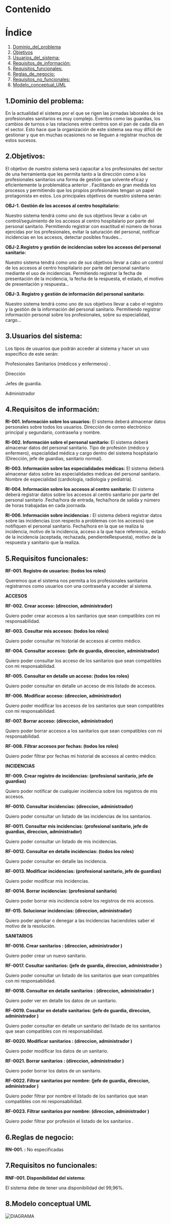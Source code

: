 ﻿
# Contenido
# Índice

1. [Dominio_del_problema](#1.Dominio_del_problema)
2. [Objetivos](#2.Objetivos)
3. [Usuarios_del_sistema:](#3.Usuarios_del_sistema:)
4. [Requisitos_de_información:](#4.Requisitos_de_información:)
5. [Requisitos_funcionales:](#5.Requisitos_funcionales:)
6. [Reglas_de_negocio:](#6.Reglas_de_negocio:)
7. [Requisitos_no_funcionales:](#7.Requisitos_no_funcionales:)
8. [Modelo_conceptual_UML](#8.Modelo_conceptual_UML:) 


## 1.Dominio del problema:

En la actualidad el sistema por el que se rigen las jornadas laborales de los profesionales sanitarios es muy complejo. Eventos como las guardias, los cambios de turnos o las rotaciones entre centros son el pan de cada día en el sector. Esto hace que la organización de este sistema sea muy difícil de gestionar y que en muchas ocasiones no se lleguen a registrar muchos de estos sucesos.

## 2.Objetivos:

El objetivo de nuestro sistema será capacitar a los profesionales del sector de una herramienta que les permita tanto a la dirección como a los profesionales sanitarios una forma de gestión que solvente eficaz y eficientemente la problemática anterior . Facilitando en gran medida los procesos y permitiendo que los propios profesionales tengan un papel protagonista en estos. Los principales objetivos de nuestro sistema serán:

**OBJ-1. Gestión de los accesos al centro hospitalario:**

Nuestro sistema tendrá como uno de sus objetivos llevar a cabo un control/seguimiento de los accesos al centro hospitalario por parte del personal sanitario. Permitiendo registrar con exactitud el número de horas ejercidas por los profesionales, evitar la saturación del personal, notificar incidencias en los accesos, detectar posibles fraudes…

**OBJ-2.Registro y gestión de incidencias sobre los accesos del personal sanitario:**

Nuestro sistema tendrá como uno de sus objetivos llevar a cabo un control de los accesos al centro hospitalario por parte del personal sanitario mediante el uso de incidencias. Permitiendo registrar la fecha de presentación de la incidencia, la fecha de la respuesta, el estado, el motivo de presentación y respuesta...

**OBJ-3. Registro y gestión de información del personal sanitario:**

Nuestro sistema tendrá como uno de sus objetivos llevar a cabo el registro y la gestión de la información del personal sanitario. Permitiendo registrar información personal sobre los profesionales, sobre su especialidad, cargo…

## 3.Usuarios del sistema:

Los tipos de usuarios que podrán acceder al sistema y hacer un uso específico de este serán:

Profesionales Sanitarios (médicos y enfermeros) .

Dirección

Jefes de guardia.

Administrador

## 4.Requisitos de información:

**RI-001. Información sobre los usuarios:** El sistema deberá almacenar datos personales sobre todos los usuarios. Dirección de correo electrónico principal y segundario, contraseña y nombre.

**RI-002. Información sobre el personal sanitario:** El sistema deberá almacenar datos del personal sanitario. Tipo de profesión (médico y enfermero), especialidad médica y cargo dentro del sistema hospitalario (Dirección, jefe de guardias, sanitario normal).

**RI-003. Información sobre las especialidades médicas:** El sistema deberá almacenar datos sobre las especialidades médicas del personal sanitario. Nombre de especialidad (cardiología, radiología y pediatría).

**RI-004. Información sobre los accesos al centro sanitario:** El sistema deberá registrar datos sobre los accesos al centro sanitario por parte del personal sanitario .Fecha/hora de entrada, fecha/hora de salida y número de horas trabajadas en cada joornada.

**RI-006. Información sobre incidencias :** El sistema deberá registrar datos sobre las incidencias (con respecto a problemas con los accesos) que notifiquen el personal sanitario. Fecha/hora en la que se realiza la incidencia, motivo de la incidencia, acceso a la que hace referencia , estado de la incidencia (aceptada, rechazada, pendienteRespuesta), motivo de la respuesta y sanitario que la realiza.

## 5.Requisitos funcionales:

**RF-001. Registro de usuarios: (todos los roles)**

Queremos que el sistema nos permita a los profesionales sanitarios registrarnos como usuarios con una contraseña y acceder al sistema.


**ACCESOS** 

**RF-002. Crear acceso: (direccion, administrador)**

Quiero poder crear accesos a los sanitarios que sean compatibles con mi responsabilidad.

**RF-003. Cosultar mis accesos: (todos los roles)**

Quiero poder consultar mi historial de accesos al centro médico.

**RF-004. Consultar accesos: (jefe de guardia, direccion, administrador)**

Quiero poder consultar los acceso de los sanitarios que sean compatibles con mi responsabilidad.

**RF-005. Consultar en detalle un acceso: (todos los roles)**

Quiero poder consultar en detalle un acceso de mis listado de accesos.

**RF-006. Modificar acceso: (direccion, administrador)**

Quiero poder modificar los accesos de los sanitarios que sean compatibles con mi responsabilidad.

**RF-007. Borrar acceso: (direccion, administrador)**

Quiero poder borrar accesos a los sanitarios que sean compatibles con mi responsabilidad.

**RF-008. Filtrar accesos por fechas: (todos los roles)**

Quiero poder filtrar por fechas mi historial de accesos al centro médico.

**INCIDENCIAS**

**RF-009. Crear registro de incidencias: (profesional sanitario, jefe de guardias)**

Quiero poder notificar de cualquier incidencia sobre los registros de mis accesos.

**RF-0010. Consultar incidencias: (direccion, administrador)**

Quiero poder consultar un listado de las incidencias de los sanitarios.

**RF-0011. Consultar mis incidencias: (profesional sanitario, jefe de guardias, direccion, administrador)**

Quiero poder consultar un listado de mis incidencias. 

**RF-0012. Consultar en detalle incidencias: (todos los roles)**

Quiero poder consultar en detalle las incidencia. 

**RF-0013. Modificar incidencias: (profesional sanitario, jefe de guardias)**

Quiero poder modificar mis incidencias. 

**RF-0014. Borrar incidencias: (profesional sanitario)**

Quiero poder borrar mis incidencia sobre los registros de mis accesos.

**RF-015. Solucionar incidencias: (direccion, administrador)**

Quiero poder aprobar o denegar a las incidencias haciendoles saber el motivo de la resolución.


**SANITARIOS**

**RF-0016. Crear sanitarios : (direccion, administrador )**

Quiero poder crear un nuevo sanitario.

**RF-0017. Cosultar sanitarios: (jefe de guardia, direccion, administrador )**

Quiero poder consultar un listado de los sanitarios que sean compatibles con mi responsabilidad.

**RF-0018. Consultar en detalle sanitarios : (direccion, administrador )**

Quiero poder ver en detalle los datos de un sanitario.

**RF-0019. Cosultar en detalle sanitarios: (jefe de guardia, direccion, administrador )**

Quiero poder consultar en detalle un sanitario del listado de los sanitarios que sean compatibles con mi responsabilidad.

**RF-0020. Modificar sanitarios : (direccion, administrador )**

Quiero poder modificar los datos de un sanitario.

**RF-0021. Borrar sanitarios : (direccion, administrador )**

Quiero poder borrar los datos de un sanitario.

**RF-0022. Filtrar sanitarios por nombre: (jefe de guardia, direccion, administrador )**

Quiero poder filtrar por nombre el listado de los sanitarios que sean compatibles con mi responsabilidad.

**RF-0023. Filtrar sanitarios por nombre: (direccion, administrador )**

Quiero poder filtrar por profesión el listado de los sanitarios .

## 6.Reglas de negocio:

**RN-001.  :** No especificadas

## 7.Requisitos no funcionales:

**RNF-001.  Disponibilidad del sistema:**

El sistema debe de tener una disponibilidad del 99,96%.

## 8.Modelo conceptual UML

![DIAGRAMA](diagramaConceptual.png)
